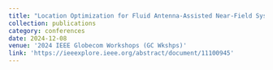 ```yaml
---
title: "Location Optimization for Fluid Antenna-Assisted Near-Field System"
collection: publications
category: conferences
date: 2024-12-08
venue: '2024 IEEE Globecom Workshops (GC Wkshps)'
link: 'https://ieeexplore.ieee.org/abstract/document/11100945'
---
```


